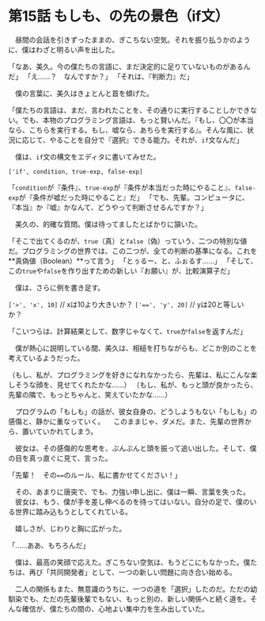# 第15話 もしも、の先の景色（if文）

　昼間の会話を引きずったままの、ぎこちない空気。それを振り払うかのように、僕はわざと明るい声を出した。

「なあ、美久。今の僕たちの言語に、まだ決定的に足りていないものがあるんだ」
「え……？　なんですか？」
「それは、『判断力』だ」

　僕の言葉に、美久はきょとんと首を傾げた。

「僕たちの言語は、まだ、言われたことを、その通りに実行することしかできない。でも、本物のプログラミング言語は、もっと賢いんだ。『もし、〇〇が本当なら、こちらを実行する。もし、嘘なら、あちらを実行する』。そんな風に、状況に応じて、やることを自分で『選択』できる能力。それが、`if`文なんだ」

　僕は、`if`文の構文をエディタに書いてみせた。

`['if', condition, true-exp, false-exp]`

「`condition`が『条件』、`true-exp`が『条件が本当だった時にやること』、`false-exp`が『条件が嘘だった時にやること』だ」
「でも、先輩。コンピュータに、『本当』か『嘘』かなんて、どうやって判断させるんですか？」

　美久の、的確な質問。僕は待ってましたとばかりに頷いた。

「そこで出てくるのが、`true`（真）と`false`（偽）っていう、二つの特別な値だ。プログラミングの世界では、この二つが、全ての判断の基準になる。これを**真偽値（Boolean）**って言う」
「とぅるー、と、ふぉるす……」
「そして、この`true`や`false`を作り出すための新しい『お願い』が、比較演算子だ」

　僕は、さらに例を書き足す。

`['>', 'x', 10]`  // xは10より大きいか？
`['==', 'y', 20]` // yは20と等しいか？

「こいつらは、計算結果として、数字じゃなくて、`true`か`false`を返すんだ」

　僕が熱心に説明している間、美久は、相槌を打ちながらも、どこか別のことを考えているようだった。

（もし、私が、プログラミングを好きになれなかったら、先輩は、私にこんな楽しそうな顔を、見せてくれたかな……）
（もし、私が、もっと頭が良かったら、先輩の隣で、もっとちゃんと、笑えていたかな……）

　プログラムの「もしも」の話が、彼女自身の、どうしようもない「もしも」の感傷と、静かに重なっていく。
　このままじゃ、ダメだ。また、先輩の世界から、置いていかれてしまう。

　彼女は、その感傷的な思考を、ぶんぶんと頭を振って追い出した。そして、僕の目を真っ直ぐに見て、言った。

「先輩！　その`==`のルール、私に書かせてください！」

　その、あまりに唐突で、でも、力強い申し出に、僕は一瞬、言葉を失った。
　彼女は、もう、僕が手を差し伸べるのを待ってはいない。自分の足で、僕のいる世界に踏み込もうとしてくれている。

　嬉しさが、じわりと胸に広がった。

「……ああ、もちろんだ」

　僕は、最高の笑顔で応えた。ぎこちない空気は、もうどこにもなかった。僕たちは、再び「共同開発者」として、一つの新しい問題に向き合い始める。

　二人の関係もまた、無意識のうちに、一つの道を「選択」したのだ。ただの幼馴染でも、ただの先輩後輩でもない、もっと別の、新しい関係へと続く道を。そんな確信が、僕たちの間の、心地よい集中力を生み出していた。